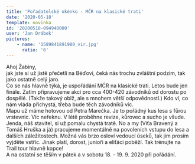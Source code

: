 ```yaml
---
title: 'Pořadatelské okénko - MČR na klasické trati'
date: '2020-05-18'
template: novinka
id: '20200518-094940000'
user: 'Jan Drábek'
pictures:
    - name: '1589841891980_vir.jpg'
      ratio: '6'
---
```

Ahoj Žabiny,  
jak jste si už jistě přečetli na Béďovi, čeká nás trochu zvláštní podzim, tak jako ostatně celý jaro.  
Co se nás hlavně týká, je uspořádání MĆR na klasické trati. Letos bude jen finále. Zatím připravujeme akci pro cca 400-420 závodníků od dorostu po dospělé. (Takže takový oblž, ale s mnohem větší odpovědností.) Kdo ví, co nám vláda přichystá, třeba bude těch závodníků víc.  
Mapu už máme hotovou od Petra Marečka. Je to pořádný kus lesa s fůrou vrstevnic. Víc neřeknu. V létě proběhne revize, kůrovec a sucho je všude. Jenda, náš stavitel, si už pomalu chystá tratě. No a my (Víťa Bravený a Tomáš Hruška a já) pracujeme momentálně na povoleních vstupu do lesa a dalších záležitostech. Možná vás brzo osloví vedoucí úseků, tak jim prosím vyjděte vstříc. Jinak platí, dorost, junioři a eliťáci poběží. Tak trénujte na Trail tour hlavně kopce!  
A na ostatní se těším v pátek a v sobotu 18. - 19. 9. 2020 při pořádání.
